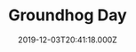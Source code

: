 ---
title: "Groundhog Day"
year: 1993
date: 2019-12-03T20:41:18.000Z
permalink: /almanac/movies/2019-12-03-groundhog-day/index.html
rating: 3
---